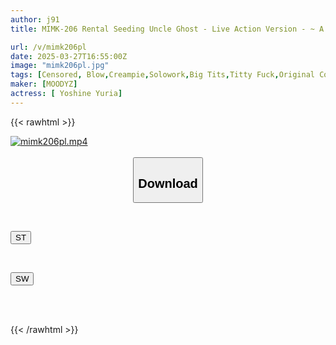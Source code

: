 ```yaml
---
author: j91
title: MIMK-206 Rental Seeding Uncle Ghost - Live Action Version - ~ A Temple-born Seeding Uncle, Non-stop Sex With A Ghost And Exorcisms ~ Yuria Yoshine

url: /v/mimk206pl
date: 2025-03-27T16:55:00Z
image: "mimk206pl.jpg"
tags: [Censored, Blow,Creampie,Solowork,Big Tits,Titty Fuck,Original Collaboration	]
maker: [MOODYZ]
actress: [ Yoshine Yuria]
---
```



{{< rawhtml >}}

<div class="video" data-videoid="jqXz7JlzaxtzWrZ">
    <a href="javascript:;">
        <img src="/v/mimk206pl/mimk206pl.jpg" width="WIDTH" height="HEIGHT" alt="mimk206pl.mp4" loading="lazy">
    </a>
</div>

<script type="text/javascript" src="https://j91.asia/asset/on-demand-st.js"></script>

<br>
  <link rel="stylesheet" href="https://j91.asia/asset/bs5.css">
  
  <center>
  <button class="btn btn-primary" type="button" data-bs-toggle="collapse" data-bs-target=".multi-collapse" aria-expanded="false" aria-controls="multiCollapseExample1 multiCollapseExample2"><h2>Download</h2></button></center>
</p>
<div class="row">
  <div class="col">
    <div class="collapse multi-collapse" id="multiCollapseExample1">
      <div class="card card-body">
	      	      <br>
<div class="buttons">  
<p><a href="/v/mimk206pl/st.html" target="_blank"><button class="btn-hover color-3"><i class="fa fa-download"></i> ST</button></a></p></div>
    </div>
  </div>
</div>
  <div class="col">
    <div class="collapse multi-collapse" id="multiCollapseExample2">
      <div class="card card-body">
	      <br>
<div class="buttons">
<p><a href="/v/mimk206pl/sw.html" target="_blank"><button class="btn-hover color-2"><i class="fa fa-download"></i> SW</button></a></p></div>
<br><br>
      </div>
    </div>
  </div>
</div>

{{< /rawhtml >}}